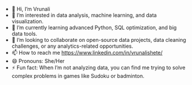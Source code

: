 - 👋 Hi, I’m Vrunali
- 👀 I’m interested in data analysis, machine learning, and data visualization.
- 🌱 I’m currently learning advanced Python, SQL optimization, and big data tools.
- 💞️ I’m looking to collaborate on open-source data projects, data cleaning challenges, or any analytics-related opportunities.
- 📫 How to reach me https://www.linkedin.com/in/vrunalishete/
- 😄 Pronouns: She/Her
- ⚡ Fun fact: When I’m not analyzing data, you can find me trying to solve complex problems in games like Sudoku or badminton.

<!---
Vrunali29/Vrunali29 is a ✨ special ✨ repository because its `README.md` (this file) appears on your GitHub profile.
You can click the Preview link to take a look at your changes.
--->
